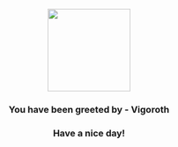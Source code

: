 <p align="center">
            <img src="https://raw.githubusercontent.com/PokeAPI/sprites/master/sprites/pokemon/288.png" width="150" height="150">
          </p>
          <h3 align="center">You have been greeted by - <b>Vigoroth</b></h3>
          <h3 align="center">Have a nice day!</h3>
        